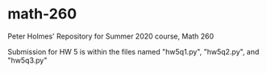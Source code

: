 # math-260
Peter Holmes' Repository for Summer 2020 course, Math 260

Submission for HW 5 is within the files named "hw5q1.py", "hw5q2.py", and
"hw5q3.py"
